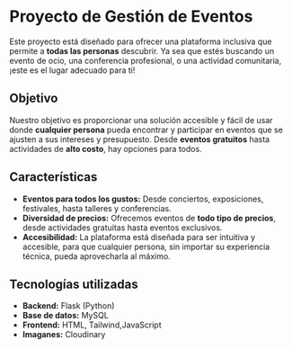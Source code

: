 # Proyecto de Gestión de Eventos

Este proyecto está diseñado para ofrecer una plataforma inclusiva que permite a **todas las personas** descubrir. Ya sea que estés buscando un evento de ocio, una conferencia profesional, o una actividad comunitaria, ¡este es el lugar adecuado para ti!

## Objetivo

Nuestro objetivo es proporcionar una solución accesible y fácil de usar donde **cualquier persona** pueda encontrar y participar en eventos que se ajusten a sus intereses y presupuesto. Desde **eventos gratuitos** hasta actividades de **alto costo**, hay opciones para todos.

## Características

- **Eventos para todos los gustos:** Desde conciertos, exposiciones, festivales, hasta talleres y conferencias.
- **Diversidad de precios:** Ofrecemos eventos de **todo tipo de precios**, desde actividades gratuitas hasta eventos exclusivos.
- **Accesibilidad:** La plataforma está diseñada para ser intuitiva y accesible, para que cualquier persona, sin importar su experiencia técnica, pueda aprovecharla al máximo.

## Tecnologías utilizadas

- **Backend:** Flask (Python)
- **Base de datos:** MySQL
- **Frontend:** HTML, Tailwind,JavaScript
- **Imaganes:** Cloudinary

